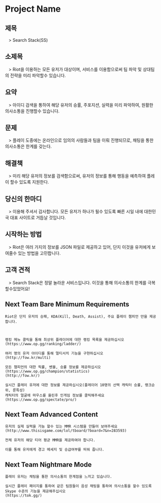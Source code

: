 # Project Name #

## 제목 ##
   > Search Stack(SS)

## 소제목 ##
   > Riot을 이용하는 모든 유저가 대상이며, 서비스를 이용함으로써 팀 파악 및 상대팀의 전략을 미리 파악할수 있습니다.

## 요약 ##
   > 아이디 검색을 통하여 해당 유저의 승률, 주포지션, 실력을 미리 파악하여, 원활한 의사소통을 진행할수 있습니다.

## 문제 ##
   > 플레이 도중에는 온라인으로 임의의 사람들과 팀을 이뤄 진행되므로, 채팅을 통한 의사소통은 한계를 갖는다.

## 해결책 ##
   > 미리 해당 유저의 정보를 검색함으로써, 유저의 정보를 통해 행동을 예측하여 플레이 할수 있도록 지원한다.

## 당신의 한마디 ##
   > 이용해 주셔서 감사합니다. 모든 유저가 하나가 될수 있도록 빠른 시일 내에 대한민국 대표 사이트로 거듭날 것입니다.

## 시작하는 방법 ##
   > Riot은 여러 가지의 정보를 JSON 파일로 제공하고 있어, 단지 이것을 유저에게 보여줄수 있는 방법을 고민합니다.

## 고객 견적 ##
   > Search Stack은 정말 놀라운 서비스입니다. 이것을 통해 의사소통의 한계를 극복할수있었어요!

## Next Team Bare Minimum Requirements ##

    Riot은 단지 유저의 승패, KDA(Kill, Death, Assist), 주요 플레이 챔피언 만을 제공합니다.

    
    
    랭킹 메뉴 클릭을 통해 최상위 플레이어에 대한 랭킹 목록을 제공하십시오 
    (https://www.op.gg/ranking/ladder/)

    여러 명의 유저 아이디를 통해 멀티서치 기능을 구현하십시오
    (http://fow.kr/multi)

    모든 챔피언의 대한 픽률, 벤율, 승률 정보를 제공하십시오
    (https://www.op.gg/champion/statistics)
    (http://fow.kr/)

    실시간 플레이 유저에 대한 정보를 제공하십시오(플레이어 10명의 선택 캐릭터 승률, 랭크순위, 룬특성)
    캐릭터의 얼굴에 마우스를 올린후 인게임 정보를 클릭해주세요(https://www.op.gg/spectate/pro/)

## Next Team Advanced Content ##

    유저의 실제 실력을 가늠 할수 있는 MMR 시스템을 만들어 보여주세요
    (http://www.thisisgame.com/lol/tboard/?board=7&n=283593)

    전체 유저의 해당 티어 평균 MMR을 제공하여야 합니다.

    이를 통해 유저에게 경고 메세지 및 승급여부를 띄워 줍니다.

## Next Team Nightmare Mode ##

    플레이 유저는 채팅을 통한 의사소통의 한계점을 느끼고 있습니다.

    실시간 플레이 페이지를 통하여 같은 팀원들이 음성 채팅을 통하여 의사소통을 할수 있도록 Skype 수준의 기능을 제공해주십시오
    (https://tok.gg/)
